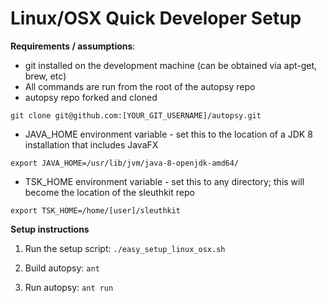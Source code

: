 # Linux/OSX Quick Developer Setup

**Requirements / assumptions**:
* git installed on the development machine (can be obtained via apt-get, brew, etc)
* All commands are run from the root of the autopsy repo
* autopsy repo forked and cloned

`git clone git@github.com:[YOUR_GIT_USERNAME]/autopsy.git`
* JAVA_HOME environment variable - set this to the location of a JDK 8 installation that includes JavaFX

`export JAVA_HOME=/usr/lib/jvm/java-8-openjdk-amd64/`
* TSK_HOME environment variable - set this to any directory; this will become the location of the sleuthkit repo

`export TSK_HOME=/home/[user]/sleuthkit`

**Setup instructions**

1. Run the setup script:
`./easy_setup_linux_osx.sh`

2. Build autopsy:
`ant`

3. Run autopsy:
`ant run`
